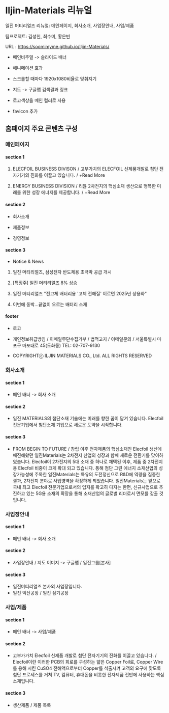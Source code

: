 # Iljin-Materials 리뉴얼

일진 머티리얼즈 리뉴얼: 메인페이지, 회사소개, 사업장안내, 사업/제품

팀프로젝트: 김성헌, 최수미, 황은빈

URL : https://soomimyme.github.io/Iljin-Materials/

- 메인비주얼 -> 슬라이드 배너

- 애니메이션 효과

- 스크롤할 때마다 1920x1080비율로 맞춰지기

- 지도 -> 구글맵 검색결과 링크

- 로고색상을 메인 컬러로 사용

- favicon 추가


## 홈페이지 주요 콘텐츠 구성

### 메인페이지

#### section 1

1. ELECFOIL BUSINESS DIVISON / 고부가치의 ELECFOIL 신제품개발로 첨단 전자기기의 진화를 이끌고 있습니다. / +Read More

2. ENERGY BUSINESS DIVISION / 리튬 2차전지의 핵심소재 생산으로 행복한 미래를 위한 성장 에너지를 제공합니다. / +Read More


#### section 2

- 회사소개

- 제품정보 

- 경영정보


#### section 3

- Notice & News 

1. 일진 머티리얼즈, 삼성전자 반도체용 초극박 공급 개시

2. [특징주] 일진 머티리얼즈 8% 상승

3. 일진 머티리얼즈 "전고체 배터리용 '고체 전해질' 이르면 2025년 상용화"

4. 이번에 동박...끝없이 오르는 배터리 소재


#### footer

- 로고

- 개인정보취급방침 / 이메일무단수집거부 / 법적고지 / 이메일문의 / 서울특별시 마포구 마포대로 45(도화동) TEL: 02-707-9130

- COPYRIGHTⓒ ILJIN MATERIALS CO., Ltd. ALL RIGHTS RESERVED



### 회사소개

#### section 1

- 메인 배너 -> 회사 소개

#### section 2

- 일진 MATERIALS의 첨단소재 기술에는 미래를 향한 꿈이 담겨 있습니다. Elecfoil 전문기업에서 첨단소재 기업으로 새로운 도약을 시작합니다.

#### section 3

- FROM BEGIN TO FUTURE / 창립 이후 전자제품의 핵심소재인 Elecfoil 생산에 매진해왔던 일진Materials는 2차전지 산업의 성장과 함께 새로운 전환기를 맞이하였습니다. Elecfoil이 2차전지의 5대 소재 중 하나로 채택된 이후, 제품 중 2차전지용 Elecfoil 비중이 크게 확대 되고 있습니다. 통해 첨단 그린 에너지 소재산업의 성장가능성에 주목한 일진Materials는 특유의 도전정신으로 R&D에 역량을 집중한 결과, 2차전지 분야로 사업영역을 확장하게 되었습니다. 일진Materials는 앞으로 국내 최고 Elecfoil 전문기업으로서의 입지를 확고히 다지는 한편, 신규사업으로 추진하고 있는 5G용 소재의 확장을 통해 소재산업의 글로벌 리더로서 면모를 갖출 것입니다.


### 사업장안내

#### section 1

- 메인 배너 -> 회사 소개

#### section 2

- 사업장안내 / 지도 이미지 -> 구글맵 / 일진그룹[본사]

#### section 3

- 일진머티리얼즈 본사외 사업장입니다.
- 일진 익산공장 / 일진 삼기공장


### 사업/제품

#### section 1

- 메인 배너 -> 사업/제품

#### section 2

- 고부가가치 Elecfoil 신제품 개발로 첨단 전자기기의 진화를 이끌고 있습니다. / Elecfoil이란 이러한 PCB의 회로를 구성하는 얇은 Copper Foil로, Copper Wire를 용해 시킨 CuSO4 전해액으로부터
Copper를 석출시켜 고객의 요구에 맞도록 첨단 프로세스를 거쳐 TV, 컴퓨터, 휴대폰을 비롯한 전자제품 전반에 사용하는 핵심 소재입니다.

#### section 3

- 생산제품 / 제품 목록 

